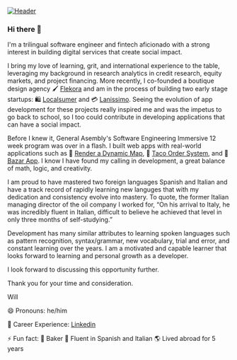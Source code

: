 [![Header](https://media-exp1.licdn.com/dms/image/C4E16AQEXibX7-blpxw/profile-displaybackgroundimage-shrink_350_1400/0/1588017759908?e=1625097600&v=beta&t=-TG-6e55YRj2S4rgwKSJD4otk5n0yCoUJMLsJVMGw60 "Header")](https://www.linkedin.com/in/willbenedict/)

### Hi there 👋

I'm a trilingual software engineer and fintech aficionado with a strong interest in building digital services that create social impact.

<!--- 
My focus has been on building digital services for emerging markets, in particular Mexico.
--->

I bring my love of learning, grit, and international experience to the table, leveraging my background in research analytics in credit research, equity markets, and project financing. More recently, I co-founded a boutique design agency 🖌️ [Flekora](https://weareflekora.com/) and am in the process of building two early stage startups: 🛍️ [Localsumer](https://www.localsumer.com/) and 💳 [Lanissimo](https://lanissimo.com/). Seeing the evolution of app development for these projects really inspired me and was the impetus to go back to school, so I too could contribute in developing applications that can have a social impact.

Before I knew it, General Asembly's Software Engineering Immersive 12 week program was over in a flash. I built web apps with real-world applications such as
📍 [Render a Dynamic Map](https://github.com/wjb108/Mapbox-Dynamic-Map-API), 🥡 [Taco Order System](https://github.com/wjb108/Taco-Order-System), and 🧳 [Bazar App](https://github.com/wjb108/Bazar). I know I have found my calling in development, a great balance of math, logic, and creativity. 

I am proud to have mastered two foreign languages Spanish and Italian and have a track record of rapidly learning new languges that with my dedication and consistency evolve into mastery. To quote, the former Italian managing director of the oil company I worked for, “On his arrival to Italy, he was incredibly fluent in Italian, difficult to believe he achieved that level in only three months of self-studying.” 

Development has many similar attributes to learning spoken languages such as pattern recognition, syntax/grammar, new vocabulary, trial and error, and constant learning over the years. I am a motivated and capable learner that looks forward to learning and personal growth as a developer.

I look forward to discussing this opportunity further. 
 
Thank you for your time and consideration.


Will

😄 Pronouns: he/him

🏅 Career Experience: [Linkedin](https://www.linkedin.com/in/willbenedict/)

⚡ Fun fact: 🥐 Baker 🍞 Fluent in Spanish and Italian 🌎 Lived abroad for 5 years 

<!--- 
- 👯 I’m looking to collaborate on ...
- 🤔 I’m looking for help with ...
- 💬 Ask me about ...
--->
